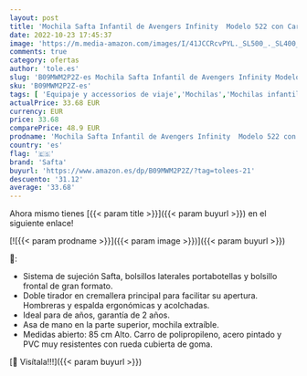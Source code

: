```yaml
---
layout: post
title: 'Mochila Safta Infantil de Avengers Infinity  Modelo 522 con Carro Safta 905  320x420x140 mm'
date: 2022-10-23 17:45:37
image: 'https://m.media-amazon.com/images/I/41JCCRcvPYL._SL500_._SL400_.jpg'
comments: true
category: ofertas
author: 'tole.es'
slug: 'B09MWM2P2Z-es Mochila Safta Infantil de Avengers Infinity Modelo 522 con...'
sku: 'B09MWM2P2Z-es'
tags: [ 'Equipaje y accessorios de viaje','Mochilas','Mochilas infantiles','Moda','mochila','safta','🇪🇸', ]
actualPrice: 33.68 EUR
currency: EUR
price: 33.68
comparePrice: 48.9 EUR
prodname: 'Mochila Safta Infantil de Avengers Infinity  Modelo 522 con Carro Safta 905  320x420x140 mm'
country: 'es'
flag: '🇪🇸'
brand: 'Safta'
buyurl: 'https://www.amazon.es/dp/B09MWM2P2Z/?tag=tolees-21'
descuento: '31.12'
average: '33.68'
---
```


Ahora mismo tienes [{{< param title >}}]({{< param buyurl >}}) en el siguiente enlace!

[![{{< param prodname >}}]({{< param image >}})]({{< param buyurl >}})

🔎:

- Sistema de sujeción Safta, bolsillos laterales portabotellas y bolsillo frontal de gran formato.
- Doble tirador en cremallera principal para facilitar su apertura. Hombreras y espalda ergonómicas y acolchadas.
- Ideal para de años, garantía de 2 años.
- Asa de mano en la parte superior, mochila extraíble.
- Medidas abierto: 85 cm Alto. Carro de polipropileno, acero pintado y PVC muy resistentes con rueda cubierta de goma.

[🛒 Visítala!!!]({{< param buyurl >}})
